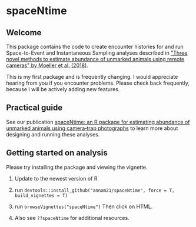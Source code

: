 # spaceNtime

## Welcome 
This package contains the code to create encounter histories for and run Space-to-Event and Instantaneous Sampling analyses described in ["Three novel methods to estimate abundance of unmarked animals using remote cameras" by Moeller et al. (2018)](https://esajournals.onlinelibrary.wiley.com/doi/full/10.1002/ecs2.2331).

This is my first package and is frequently changing. I would appreciate hearing from you if you encounter problems. Please check back frequently, because I will be actively adding new features. 

## Practical guide
See our publication [spaceNtime: an R package for estimating abundance of unmarked
animals using camera‑trap photographs](https://doi.org/10.1007/s42991-021-00181-8) to learn more about designing and running these analyses.

## Getting started on analysis
Please try installing the package and viewing the vignette.

1. Update to the newest version of R

2. run `devtools::install_github("annam21/spaceNtime", force = T, build_vignettes = T)`

3. run `browseVignettes("spaceNtime")` Then click on HTML. 

4. Also see `??spaceNtime` for additional resources.

 
